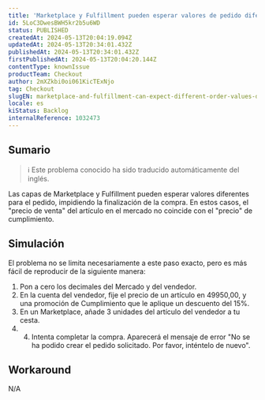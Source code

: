 ```yaml
---
title: 'Marketplace y Fulfillment pueden esperar valores de pedido diferentes debido a ciertas condiciones de compra'
id: 5LoC3DwesBWH5kr2b5u6WD
status: PUBLISHED
createdAt: 2024-05-13T20:04:19.094Z
updatedAt: 2024-05-13T20:34:01.432Z
publishedAt: 2024-05-13T20:34:01.432Z
firstPublishedAt: 2024-05-13T20:04:20.144Z
contentType: knownIssue
productTeam: Checkout
author: 2mXZkbi0oi061KicTExNjo
tag: Checkout
slugEN: marketplace-and-fulfillment-can-expect-different-order-values-due-to-certain-purchase-conditions
locale: es
kiStatus: Backlog
internalReference: 1032473
---
```


## Sumario

>ℹ️ Este problema conocido ha sido traducido automáticamente del inglés.


Las capas de Marketplace y Fulfillment pueden esperar valores diferentes para el pedido, impidiendo la finalización de la compra.
En estos casos, el "precio de venta" del artículo en el mercado no coincide con el "precio" de cumplimiento.


##

## Simulación


El problema no se limita necesariamente a este paso exacto, pero es más fácil de reproducir de la siguiente manera:

1. Pon a cero los decimales del Mercado y del vendedor.
2. En la cuenta del vendedor, fije el precio de un artículo en 49950,00, y una promoción de Cumplimiento que le aplique un descuento del 15%.
3. En un Marketplace, añade 3 unidades del artículo del vendedor a tu cesta.
4. 4. Intenta completar la compra. Aparecerá el mensaje de error "No se ha podido crear el pedido solicitado. Por favor, inténtelo de nuevo".



## Workaround


N/A





